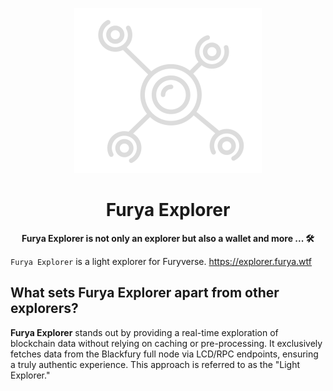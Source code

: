 <div align="center">

![Ping Wallet](./public/logo.svg)

<h1>Furya Explorer</h1>

**Furya Explorer is not only an explorer but also a wallet and more ... 🛠**

</div>

`Furya Explorer` is a light explorer for Furyverse.  https://explorer.furya.wtf

## What sets Furya Explorer apart from other explorers?
**Furya Explorer** stands out by providing a real-time exploration of blockchain data without relying on caching or pre-processing. It exclusively fetches data from the Blackfury full node via LCD/RPC endpoints, ensuring a truly authentic experience. This approach is referred to as the "Light Explorer."


